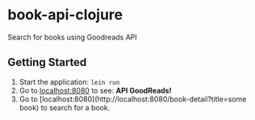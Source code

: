 # book-api-clojure

Search for books using Goodreads API

## Getting Started

1. Start the application: `lein run`
2. Go to [localhost:8080](http://localhost:8080/) to see: **API GoodReads!**
3. Go to [localhost:8080](http://localhost:8080/book-detail?title=some book) to search for a book.

